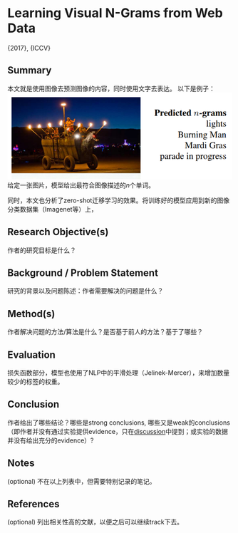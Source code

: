 # Learning Visual N-Grams from Web Data

{2017}, {ICCV}


## Summary

本文就是使用图像去预测图像的内容，同时使用文字去表达。
以下是例子：
![Visual N-Gram](Resources/4.%20Artificial%20intelligence/1.%20Major%20goals/Perception/Computer%20vision/Object%20Detection/+Papers/Visual%20N-Gram.png)
给定一张图片，模型给出最符合图像描述的$n$个单词。

同时，本文也分析了zero-shot迁移学习的效果。将训练好的模型应用到新的图像分类数据集（Imagenet等）上，

## Research Objective(s)

作者的研究目标是什么？

  

## Background / Problem Statement

研究的背景以及问题陈述：作者需要解决的问题是什么？

  

## Method(s)

作者解决问题的方法/算法是什么？是否基于前人的方法？基于了哪些？

  

## Evaluation
损失函数部分，模型也使用了NLP中的平滑处理（Jelinek-Mercer），来增加数量较少的标签的权重。

  

## Conclusion

作者给出了哪些结论？哪些是strong conclusions, 哪些又是weak的conclusions（即作者并没有通过实验提供evidence，只在[discussion](https://www.zhihu.com/search?q=discussion&search_source=Entity&hybrid_search_source=Entity&hybrid_search_extra=%7B%22sourceType%22%3A%22answer%22%2C%22sourceId%22%3A142802496%7D)中提到；或实验的数据并没有给出充分的evidence）?

  

## Notes

(optional) 不在以上列表中，但需要特别记录的笔记。

  

## References

(optional) 列出相关性高的文献，以便之后可以继续track下去。